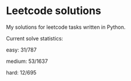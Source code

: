 # Leetcode solutions

My solutions for leetcode tasks written in Python.

Current solve statistics:

easy: 31/787

medium: 53/1637

hard: 12/695
